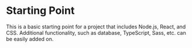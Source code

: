 # Starting Point

This is a basic starting point for a project that includes Node.js, React, and CSS. Additional functionality, such as database, TypeScript, Sass, etc. can be easily added on.
